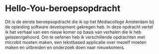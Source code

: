 # Hello-You-beroepsopdracht
Dit is de eerste beroepsopdracht die ik op het Mediacollege Amsterdam bij de opleiding software development gekregen heb.
In deze opdracht vertel ik het verhaal van een nieuw komer op basis van verhalen die ik heb gelezen/gehoord.
Om te oefenen heb ik verschillende opdrachten met microbit moeten maken, een tekstbased applicatie over mezelf moeten maken en uitbreiden en onderzoek doen naar nieuwkomers.
